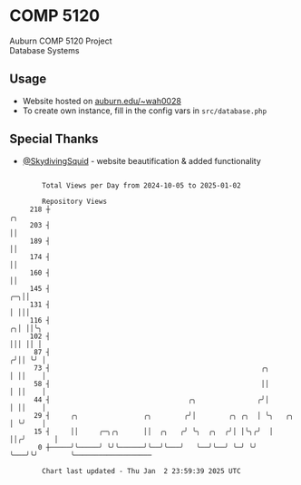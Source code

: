 # COMP 5120
Auburn COMP 5120 Project  
Database Systems

## Usage
- Website hosted on [auburn.edu/~wah0028](https://webhome.auburn.edu/~wah0028/)
- To create own instance, fill in the config vars in `src/database.php`

## Special Thanks
- [@SkydivingSquid](https://github.com/SkydivingSquid) - website beautification & added functionality

```

        Total Views per Day from 2024-10-05 to 2025-01-02

        Repository Views
     218 ┼                                                                   ╭╮
     203 ┤                                                                   ││
     189 ┤                                                                   ││
     174 ┤                                                                   ││
     160 ┤                                                                   ││
     145 ┤                                                                ╭─╮││
     131 ┤                                                                │ │││
     116 ┤                                                              ╭╮│ ││╰╮
     102 ┤                                                              │││ ││ │
      87 ┤                                                             ╭╯││ ╰╯ │
      73 ┤                                                    ╭╮       │ ││    │
      58 ┤                                                    ││       │ ││    │
      44 ┤                                  ╭╮               ╭╯│       │ ││    │
      29 ┤     ╭╮                ╭╮        ╭╯│        ╭╮ ╭╮  │ ╰╮   ╭╮ │ ╰╯    │
      15 ┤     ││     ╭─╮╭╮      ││  ╭╮   ╭╯ ╰╮  ╭╮  ╭╯│ │╰╮╭╯  │   ││╭╯       │
       0 ┼─────╯╰─────╯ ╰╯╰──────╯╰──╯╰───╯   ╰──╯╰──╯ ╰─╯ ╰╯   ╰───╯╰╯        ╰───────────────────

        Chart last updated - Thu Jan  2 23:59:39 2025 UTC
        
```
